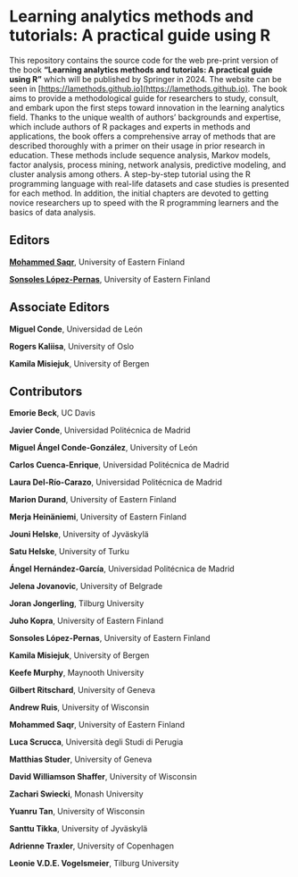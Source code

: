 # Learning analytics methods and tutorials: A practical guide using R

This repository contains the source code for the web pre-print version of the book **“Learning analytics methods and tutorials: A practical guide using R”** which will be published by Springer in 2024. The website can be seen in  [https://lamethods.github.io](https://lamethods.github.io). The book aims to provide a methodological guide for researchers to study, consult, and embark upon the first steps toward innovation in the learning analytics field. Thanks to the unique wealth of authors’ backgrounds and expertise, which include authors of R packages and experts in methods and applications, the book offers a comprehensive array of methods that are described thoroughly with a primer on their usage in prior research in education. These methods include sequence analysis, Markov models, factor analysis, process mining, network analysis, predictive modeling, and cluster analysis among others. A step-by-step tutorial using the R programming language with real-life datasets and case studies is presented for each method. In addition, the initial chapters are devoted to getting novice researchers up to speed with the R programming learners and the basics of data analysis. 

## Editors

[**Mohammed Saqr**](https://saqr.me), University of Eastern Finland

[**Sonsoles López-Pernas**](https://sonsoles.me), University of Eastern Finland



## Associate Editors


**Miguel Conde**, Universidad de León

**Rogers Kaliisa**, University of Oslo

**Kamila Misiejuk**, University of Bergen 


## Contributors

**Emorie Beck**, UC Davis

**Javier Conde**, Universidad Politécnica de Madrid

**Miguel Ángel Conde-González**, University of León

**Carlos Cuenca-Enrique**, Universidad Politécnica de Madrid

**Laura Del-Río-Carazo**, Universidad Politécnica de Madrid

**Marion Durand**, University of Eastern Finland

**Merja Heinäniemi**, University of Eastern Finland

**Jouni Helske**, University of Jyväskylä 

**Satu Helske**, University of Turku

**Ángel Hernández-García**,  Universidad Politécnica de Madrid

**Jelena Jovanovic**, University of Belgrade	

**Joran Jongerling**, Tilburg University	

**Juho Kopra**, University of Eastern Finland

**Sonsoles López-Pernas**, University of Eastern Finland

**Kamila Misiejuk**, University of Bergen

**Keefe Murphy**, Maynooth University

**Gilbert Ritschard**, University of Geneva

**Andrew Ruis**, University of Wisconsin

**Mohammed Saqr**, University of Eastern Finland

**Luca Scrucca**, Università degli Studi di Perugia	

**Matthias Studer**, University of Geneva

**David Williamson Shaffer**, University of Wisconsin 

**Zachari Swiecki**, Monash University

**Yuanru Tan**, University of Wisconsin 

**Santtu Tikka**, University of Jyväskylä 

**Adrienne Traxler**, University of Copenhagen	

**Leonie V.D.E. Vogelsmeier**, Tilburg University	
